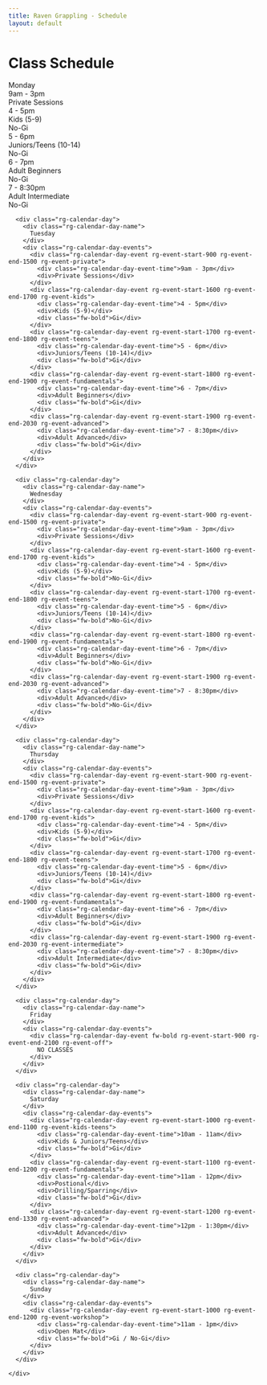 ```yaml
---
title: Raven Grappling - Schedule
layout: default
---
```


<div class="container py-5 px-4 p-lg-5">
  <h1 class="text-center text-uppercase">Class Schedule</h1>

  <div class="rg-calendar">
    <div class="rg-calendar-days">
      <div class="rg-calendar-day">
        <div class="rg-calendar-day-name">
          Monday
        </div>
        <div class="rg-calendar-day-events">
          <div class="rg-calendar-day-event rg-event-start-900 rg-event-end-1500 rg-event-private">
            <div class="rg-calendar-day-event-time">9am - 3pm</div>
            <div>Private Sessions</div>
          </div>
          <div class="rg-calendar-day-event rg-event-start-1600 rg-event-end-1700 rg-event-kids">
            <div class="rg-calendar-day-event-time">4 - 5pm</div>
            <div>Kids (5-9)</div>
            <div class="fw-bold">No-Gi</div>
          </div>
          <div class="rg-calendar-day-event rg-event-start-1700 rg-event-end-1800 rg-event-teens">
            <div class="rg-calendar-day-event-time">5 - 6pm</div>
            <div>Juniors/Teens (10-14)</div>
            <div class="fw-bold">No-Gi</div>
          </div>
          <div class="rg-calendar-day-event rg-event-start-1800 rg-event-end-1900 rg-event-fundamentals">
            <div class="rg-calendar-day-event-time">6 - 7pm</div>
            <div>Adult Beginners</div>
            <div class="fw-bold">No-Gi</div>
          </div>
          <div class="rg-calendar-day-event rg-event-start-1900 rg-event-end-2030 rg-event-intermediate">
            <div class="rg-calendar-day-event-time">7 - 8:30pm</div>
            <div>Adult Intermediate</div>
            <div class="fw-bold">No-Gi</div>
          </div>
        </div>
      </div>
      
      <div class="rg-calendar-day">
        <div class="rg-calendar-day-name">
          Tuesday
        </div>
        <div class="rg-calendar-day-events">
          <div class="rg-calendar-day-event rg-event-start-900 rg-event-end-1500 rg-event-private">
            <div class="rg-calendar-day-event-time">9am - 3pm</div>
            <div>Private Sessions</div>
          </div>
          <div class="rg-calendar-day-event rg-event-start-1600 rg-event-end-1700 rg-event-kids">
            <div class="rg-calendar-day-event-time">4 - 5pm</div>
            <div>Kids (5-9)</div>
            <div class="fw-bold">Gi</div>
          </div>
          <div class="rg-calendar-day-event rg-event-start-1700 rg-event-end-1800 rg-event-teens">
            <div class="rg-calendar-day-event-time">5 - 6pm</div>
            <div>Juniors/Teens (10-14)</div>
            <div class="fw-bold">Gi</div>
          </div>
          <div class="rg-calendar-day-event rg-event-start-1800 rg-event-end-1900 rg-event-fundamentals">
            <div class="rg-calendar-day-event-time">6 - 7pm</div>
            <div>Adult Beginners</div>
            <div class="fw-bold">Gi</div>
          </div>
          <div class="rg-calendar-day-event rg-event-start-1900 rg-event-end-2030 rg-event-advanced">
            <div class="rg-calendar-day-event-time">7 - 8:30pm</div>
            <div>Adult Advanced</div>
            <div class="fw-bold">Gi</div>
          </div>
        </div>
      </div>

      <div class="rg-calendar-day">
        <div class="rg-calendar-day-name">
          Wednesday
        </div>
        <div class="rg-calendar-day-events">
          <div class="rg-calendar-day-event rg-event-start-900 rg-event-end-1500 rg-event-private">
            <div class="rg-calendar-day-event-time">9am - 3pm</div>
            <div>Private Sessions</div>
          </div>
          <div class="rg-calendar-day-event rg-event-start-1600 rg-event-end-1700 rg-event-kids">
            <div class="rg-calendar-day-event-time">4 - 5pm</div>
            <div>Kids (5-9)</div>
            <div class="fw-bold">No-Gi</div>
          </div>
          <div class="rg-calendar-day-event rg-event-start-1700 rg-event-end-1800 rg-event-teens">
            <div class="rg-calendar-day-event-time">5 - 6pm</div>
            <div>Juniors/Teens (10-14)</div>
            <div class="fw-bold">No-Gi</div>
          </div>
          <div class="rg-calendar-day-event rg-event-start-1800 rg-event-end-1900 rg-event-fundamentals">
            <div class="rg-calendar-day-event-time">6 - 7pm</div>
            <div>Adult Beginners</div>
            <div class="fw-bold">No-Gi</div>
          </div>
          <div class="rg-calendar-day-event rg-event-start-1900 rg-event-end-2030 rg-event-advanced">
            <div class="rg-calendar-day-event-time">7 - 8:30pm</div>
            <div>Adult Advanced</div>
            <div class="fw-bold">No-Gi</div>
          </div>
        </div>
      </div>

      <div class="rg-calendar-day">
        <div class="rg-calendar-day-name">
          Thursday
        </div>
        <div class="rg-calendar-day-events">
          <div class="rg-calendar-day-event rg-event-start-900 rg-event-end-1500 rg-event-private">
            <div class="rg-calendar-day-event-time">9am - 3pm</div>
            <div>Private Sessions</div>
          </div>
          <div class="rg-calendar-day-event rg-event-start-1600 rg-event-end-1700 rg-event-kids">
            <div class="rg-calendar-day-event-time">4 - 5pm</div>
            <div>Kids (5-9)</div>
            <div class="fw-bold">Gi</div>
          </div>
          <div class="rg-calendar-day-event rg-event-start-1700 rg-event-end-1800 rg-event-teens">
            <div class="rg-calendar-day-event-time">5 - 6pm</div>
            <div>Juniors/Teens (10-14)</div>
            <div class="fw-bold">Gi</div>
          </div>
          <div class="rg-calendar-day-event rg-event-start-1800 rg-event-end-1900 rg-event-fundamentals">
            <div class="rg-calendar-day-event-time">6 - 7pm</div>
            <div>Adult Beginners</div>
            <div class="fw-bold">Gi</div>
          </div>
          <div class="rg-calendar-day-event rg-event-start-1900 rg-event-end-2030 rg-event-intermediate">
            <div class="rg-calendar-day-event-time">7 - 8:30pm</div>
            <div>Adult Intermediate</div>
            <div class="fw-bold">Gi</div>
          </div>
        </div>
      </div>

      <div class="rg-calendar-day">
        <div class="rg-calendar-day-name">
          Friday
        </div>
        <div class="rg-calendar-day-events">
          <div class="rg-calendar-day-event fw-bold rg-event-start-900 rg-event-end-2100 rg-event-off">
            NO CLASSES
          </div>
        </div>
      </div>

      <div class="rg-calendar-day">
        <div class="rg-calendar-day-name">
          Saturday
        </div>
        <div class="rg-calendar-day-events">
          <div class="rg-calendar-day-event rg-event-start-1000 rg-event-end-1100 rg-event-kids-teens">
            <div class="rg-calendar-day-event-time">10am - 11am</div>
            <div>Kids & Juniors/Teens</div>
            <div class="fw-bold">Gi</div>
          </div>
          <div class="rg-calendar-day-event rg-event-start-1100 rg-event-end-1200 rg-event-fundamentals">
            <div class="rg-calendar-day-event-time">11am - 12pm</div>
            <div>Postional</div>
            <div>Drilling/Sparring</div>
            <div class="fw-bold">Gi</div>
          </div>
          <div class="rg-calendar-day-event rg-event-start-1200 rg-event-end-1330 rg-event-advanced">
            <div class="rg-calendar-day-event-time">12pm - 1:30pm</div>
            <div>Adult Advanced</div>
            <div class="fw-bold">Gi</div>
          </div>
        </div>
      </div>

      <div class="rg-calendar-day">
        <div class="rg-calendar-day-name">
          Sunday
        </div>
        <div class="rg-calendar-day-events">
          <div class="rg-calendar-day-event rg-event-start-1000 rg-event-end-1200 rg-event-workshop">
            <div class="rg-calendar-day-event-time">11am - 1pm</div>
            <div>Open Mat</div>
            <div class="fw-bold">Gi / No-Gi</div>
          </div>
        </div>
      </div>

    </div>
  </div>

</div>
